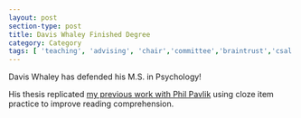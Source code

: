 ```yaml
---
layout: post
section-type: post
title: Davis Whaley Finished Degree
category: Category
tags: [ 'teaching', 'advising', 'chair','committee','braintrust','csal' ]
---
```

Davis Whaley has defended his M.S. in Psychology!

His thesis replicated [my previous work with Phil Pavlik](https://olney.ai/category/2017/06/27/aiedcloze.html) using cloze item practice to improve reading comprehension.
